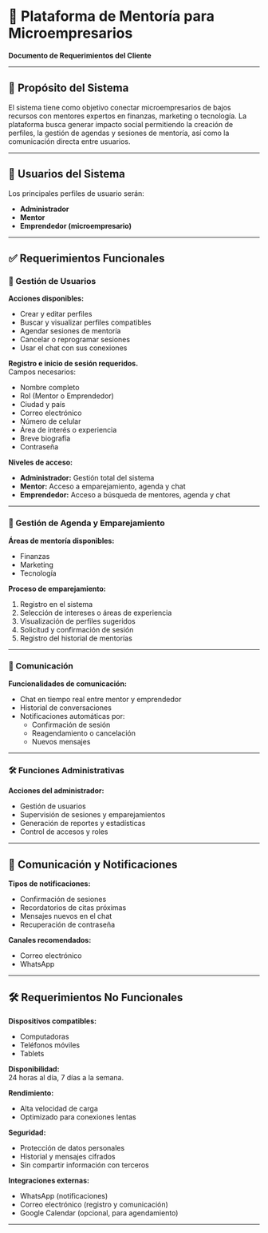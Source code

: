 # 🤝 Plataforma de Mentoría para Microempresarios  
**Documento de Requerimientos del Cliente**

---

## 🧭 Propósito del Sistema

El sistema tiene como objetivo conectar microempresarios de bajos recursos con mentores expertos en finanzas, marketing o tecnología. La plataforma busca generar impacto social permitiendo la creación de perfiles, la gestión de agendas y sesiones de mentoría, así como la comunicación directa entre usuarios.

---

## 👥 Usuarios del Sistema

Los principales perfiles de usuario serán:

- **Administrador**
- **Mentor**
- **Emprendedor (microempresario)**

---

## ✅ Requerimientos Funcionales

### 👤 Gestión de Usuarios

**Acciones disponibles:**
- Crear y editar perfiles
- Buscar y visualizar perfiles compatibles
- Agendar sesiones de mentoría
- Cancelar o reprogramar sesiones
- Usar el chat con sus conexiones

**Registro e inicio de sesión requeridos.**  
Campos necesarios:
- Nombre completo  
- Rol (Mentor o Emprendedor)  
- Ciudad y país  
- Correo electrónico  
- Número de celular  
- Área de interés o experiencia  
- Breve biografía  
- Contraseña

**Niveles de acceso:**
- **Administrador:** Gestión total del sistema  
- **Mentor:** Acceso a emparejamiento, agenda y chat  
- **Emprendedor:** Acceso a búsqueda de mentores, agenda y chat  

---

### 📅 Gestión de Agenda y Emparejamiento

**Áreas de mentoría disponibles:**
- Finanzas
- Marketing
- Tecnología

**Proceso de emparejamiento:**
1. Registro en el sistema  
2. Selección de intereses o áreas de experiencia  
3. Visualización de perfiles sugeridos  
4. Solicitud y confirmación de sesión  
5. Registro del historial de mentorías  

---

### 💬 Comunicación

**Funcionalidades de comunicación:**
- Chat en tiempo real entre mentor y emprendedor
- Historial de conversaciones
- Notificaciones automáticas por:
  - Confirmación de sesión
  - Reagendamiento o cancelación
  - Nuevos mensajes

---

### 🛠 Funciones Administrativas

**Acciones del administrador:**
- Gestión de usuarios
- Supervisión de sesiones y emparejamientos
- Generación de reportes y estadísticas
- Control de accesos y roles

---

## 🔔 Comunicación y Notificaciones

**Tipos de notificaciones:**
- Confirmación de sesiones
- Recordatorios de citas próximas
- Mensajes nuevos en el chat
- Recuperación de contraseña

**Canales recomendados:**
- Correo electrónico  
- WhatsApp  

---

## 🛠 Requerimientos No Funcionales

**Dispositivos compatibles:**
- Computadoras
- Teléfonos móviles
- Tablets

**Disponibilidad:**  
24 horas al día, 7 días a la semana.

**Rendimiento:**  
- Alta velocidad de carga  
- Optimizado para conexiones lentas

**Seguridad:**  
- Protección de datos personales  
- Historial y mensajes cifrados  
- Sin compartir información con terceros

**Integraciones externas:**
- WhatsApp (notificaciones)
- Correo electrónico (registro y comunicación)
- Google Calendar (opcional, para agendamiento)

---
